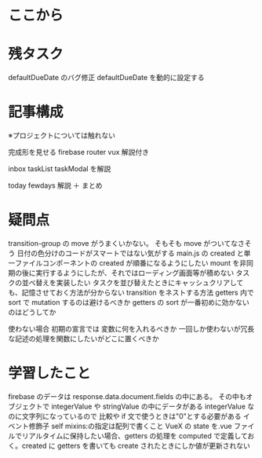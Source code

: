 # ここから

# 残タスク

defaultDueDate のバグ修正
defaultDueDate を動的に設定する

# 記事構成

※プロジェクトについては触れない

完成形を見せる
firebase router vux 解説付き

inbox taskList taskModal を解説

today fewdays 解説 ＋ まとめ

# 疑問点

transition-group の move がうまくいかない。 そもそも move がついてなさそう
日付の色分けのコードがスマートではない気がする
main.js の created と単一ファイルコンポーネントの created が順番になるようにしたい
mount を非同期の後に実行するようにしたが、それではローディング画面等が積めない
タスクの並べ替えを実装したい
タスクを並び替えたときにキャッシュクリアしても、記憶させておく方法が分からない
transition をネストする方法
getters 内で sort で mutation するのは避けるべきか
getters の sort が一番初めに効かないのはどうしてか

使わない場合 初期の宣言では 変数に何を入れるべきか
一回しか使わないが冗長な記述の処理を関数にしたいがどこに置くべきか

# 学習したこと

firebase のデータは response.data.document.fields の中にある。
その中もオブジェクトで integerValue や stringValue の中にデータがある
integerValue なのに文字列になっているので 比較や if 文で使うときは"0"とする必要がある
イベント修飾子 self
mixins:の指定は配列で書くこと
VueX の state を.vue ファイルでリアルタイムに保持したい場合、getters の処理を computed で定義しておく。created に getters を書いても create されたときにしか値が更新されない

